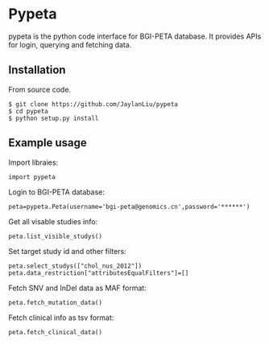# Pypeta
pypeta is the python code interface for BGI-PETA database. It provides APIs for login, querying and fetching data.

## Installation
From source code.
```
$ git clone https://github.com/JaylanLiu/pypeta
$ cd pypeta
$ python setup.py install 
```

## Example usage
Import libraies:
```
import pypeta
```

Login to BGI-PETA database:
```
peta=pypeta.Peta(username='bgi-peta@genomics.cn',password='******')
```
Get all visable studies info:
```
peta.list_visible_studys()
```

Set target study id and other filters:
```
peta.select_studys(["chol_nus_2012"])
peta.data_restriction["attributesEqualFilters"]=[]
```

Fetch SNV and InDel data as MAF format:
```
peta.fetch_mutation_data()
```

Fetch clinical info as tsv format:
```
peta.fetch_clinical_data()
```



